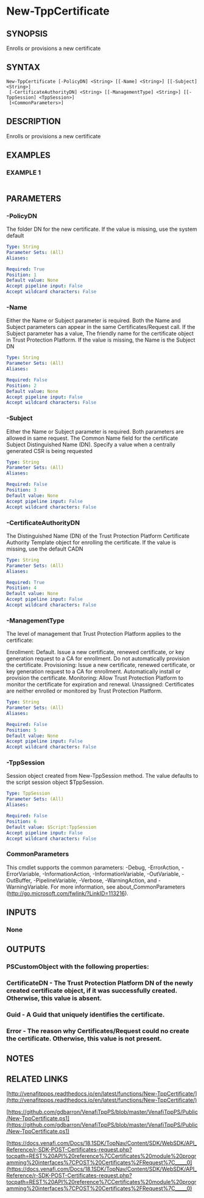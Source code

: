 # New-TppCertificate

## SYNOPSIS
Enrolls or provisions a new certificate

## SYNTAX

```
New-TppCertificate [-PolicyDN] <String> [[-Name] <String>] [[-Subject] <String>]
 [-CertificateAuthorityDN] <String> [[-ManagementType] <String>] [[-TppSession] <TppSession>]
 [<CommonParameters>]
```

## DESCRIPTION
Enrolls or provisions a new certificate

## EXAMPLES

### EXAMPLE 1
```

```

## PARAMETERS

### -PolicyDN
The folder DN for the new certificate.
If the value is missing, use the system default

```yaml
Type: String
Parameter Sets: (All)
Aliases:

Required: True
Position: 1
Default value: None
Accept pipeline input: False
Accept wildcard characters: False
```

### -Name
Either the Name or Subject parameter is required.
Both the Name and Subject parameters can appear in the same Certificates/Request call.
If the Subject parameter has a value, The friendly name for the certificate object in Trust Protection Platform.
If the value is missing, the Name is the Subject DN

```yaml
Type: String
Parameter Sets: (All)
Aliases:

Required: False
Position: 2
Default value: None
Accept pipeline input: False
Accept wildcard characters: False
```

### -Subject
Either the Name or Subject parameter is required.
Both parameters are allowed in same request.
The Common Name field for the certificate Subject Distinguished Name (DN).
Specify a value when a centrally generated CSR is being requested

```yaml
Type: String
Parameter Sets: (All)
Aliases:

Required: False
Position: 3
Default value: None
Accept pipeline input: False
Accept wildcard characters: False
```

### -CertificateAuthorityDN
The Distinguished Name (DN) of the Trust Protection Platform Certificate Authority Template object for enrolling the certificate.
If the value is missing, use the default CADN

```yaml
Type: String
Parameter Sets: (All)
Aliases:

Required: True
Position: 4
Default value: None
Accept pipeline input: False
Accept wildcard characters: False
```

### -ManagementType
The level of management that Trust Protection Platform applies to the certificate:

Enrollment: Default.
Issue a new certificate, renewed certificate, or key generation request to a CA for enrollment.
Do not automatically provision the certificate.
Provisioning:  Issue a new certificate, renewed certificate, or key generation request to a CA for enrollment.
Automatically install or provision the certificate.
Monitoring:  Allow Trust Protection Platform to monitor the certificate for expiration and renewal.
Unassigned: Certificates are neither enrolled or monitored by Trust Protection Platform.

```yaml
Type: String
Parameter Sets: (All)
Aliases:

Required: False
Position: 5
Default value: None
Accept pipeline input: False
Accept wildcard characters: False
```

### -TppSession
Session object created from New-TppSession method. 
The value defaults to the script session object $TppSession.

```yaml
Type: TppSession
Parameter Sets: (All)
Aliases:

Required: False
Position: 6
Default value: $Script:TppSession
Accept pipeline input: False
Accept wildcard characters: False
```

### CommonParameters
This cmdlet supports the common parameters: -Debug, -ErrorAction, -ErrorVariable, -InformationAction, -InformationVariable, -OutVariable, -OutBuffer, -PipelineVariable, -Verbose, -WarningAction, and -WarningVariable.
For more information, see about_CommonParameters (http://go.microsoft.com/fwlink/?LinkID=113216).

## INPUTS

### None
## OUTPUTS

### PSCustomObject with the following properties:
###     CertificateDN - The Trust Protection Platform DN of the newly created certificate object, if it was successfully created. Otherwise, this value is absent.
###     Guid - A Guid that uniquely identifies the certificate.
###     Error - The reason why Certificates/Request could no create the certificate. Otherwise, this value is not present.
## NOTES

## RELATED LINKS

[http://venafitppps.readthedocs.io/en/latest/functions/New-TppCertificate/](http://venafitppps.readthedocs.io/en/latest/functions/New-TppCertificate/)

[https://github.com/gdbarron/VenafiTppPS/blob/master/VenafiTppPS/Public/New-TppCertificate.ps1](https://github.com/gdbarron/VenafiTppPS/blob/master/VenafiTppPS/Public/New-TppCertificate.ps1)

[https://docs.venafi.com/Docs/18.1SDK/TopNav/Content/SDK/WebSDK/API_Reference/r-SDK-POST-Certificates-request.php?tocpath=REST%20API%20reference%7CCertificates%20module%20programming%20interfaces%7CPOST%20Certificates%2FRequest%7C_____0](https://docs.venafi.com/Docs/18.1SDK/TopNav/Content/SDK/WebSDK/API_Reference/r-SDK-POST-Certificates-request.php?tocpath=REST%20API%20reference%7CCertificates%20module%20programming%20interfaces%7CPOST%20Certificates%2FRequest%7C_____0)

